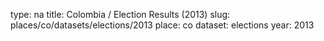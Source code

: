 type: na
title: Colombia / Election Results (2013)
slug: places/co/datasets/elections/2013
place: co
dataset: elections
year: 2013
